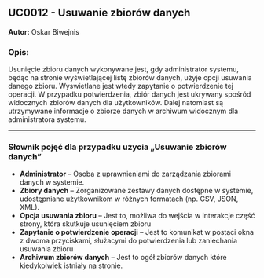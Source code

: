 ## UC0012 - Usuwanie zbiorów danych

**Autor:** Oskar Biwejnis

### Opis:
Usunięcie zbioru danych wykonywane jest, gdy administrator systemu, będąc na stronie wyświetlającej listę zbiorów danych, użyje opcji usuwania danego zbioru. Wyswietlane jest wtedy zapytanie o potwierdzenie tej operacji. W przypadku potwierdzenia, zbiór danych jest ukrywany spośród widocznych zbiorów danych dla użytkowników. Dalej natomiast są utrzymywane informacje o zbiorze danych w archiwum widocznym dla administratora systemu.

---

### Słownik pojęć dla przypadku użycia „Usuwanie zbiorów danych”

- **Administrator** – Osoba z uprawnieniami do zarządzania zbiorami danych w systemie.  
- **Zbiory danych** – Zorganizowane zestawy danych dostępne w systemie, udostępniane użytkownikom w różnych formatach (np. CSV, JSON, XML).
- **Opcja usuwania zbioru** – Jest to, możliwa do wejścia w interakcje część strony, która skutkuje usunięciem zbioru
- **Zapytanie o potwierdzenie operacji** – Jest to komunikat w postaci okna z dwoma przyciskami, służacymi do potwierdzenia lub zaniechania usuwania zbioru  
- **Archiwum zbiorów danych** – Jest to ogół zbiorów danych które kiedykolwiek istniały na stronie.  